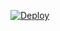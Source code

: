 [![Deploy](https://www.herokucdn.com/deploy/button.png)](https://dashboard.heroku.com/new?template=https://github.com/qqweibow/gvtwo)
